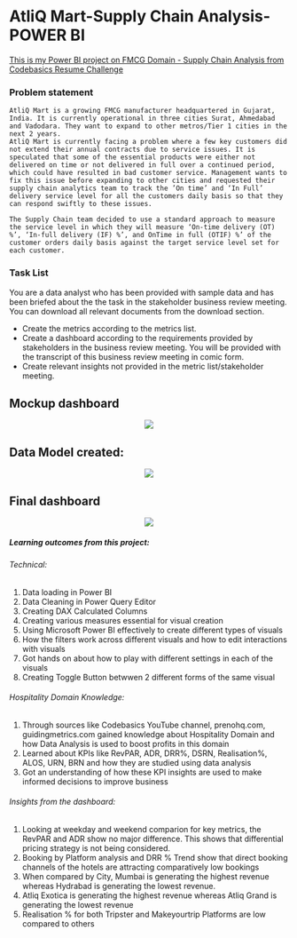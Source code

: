# AtliQ Mart-Supply Chain Analysis-POWER BI


<a href="https://codebasics.io/challenge/codebasics-resume-project-challenge">This is my Power BI project on FMCG Domain - Supply Chain Analysis from Codebasics Resume Challenge </a>


### Problem statement

    AtliQ Mart is a growing FMCG manufacturer headquartered in Gujarat, India. It is currently operational in three cities Surat, Ahmedabad and Vadodara. They want to expand to other metros/Tier 1 cities in the next 2 years.
    AtliQ Mart is currently facing a problem where a few key customers did not extend their annual contracts due to service issues. It is speculated that some of the essential products were either not delivered on time or not delivered in full over a continued period, which could have resulted in bad customer service. Management wants to fix this issue before expanding to other cities and requested their supply chain analytics team to track the ’On time’ and ‘In Full’ delivery service level for all the customers daily basis so that they can respond swiftly to these issues.

    The Supply Chain team decided to use a standard approach to measure the service level in which they will measure ‘On-time delivery (OT) %’, ‘In-full delivery (IF) %’, and OnTime in full (OTIF) %’ of the customer orders daily basis against the target service level set for each customer.

### Task List

You are a data analyst who has been provided with sample data and has been briefed about the the task in the stakeholder business review meeting. You can download all relevant documents from the download section.

- Create the metrics according to the metrics list.
- Create a dashboard according to the requirements provided by stakeholders in the business review meeting. You will be provided with the transcript of     this business review meeting in comic form.
- Create relevant insights not provided in the metric list/stakeholder meeting.


## Mockup dashboard 
<p align="center"><img src="mock up dashboard_atliq grands.png"></p>

## Data Model created:
<p align="center"><img src="datamodel.png"></p>

## Final dashboard 
<p align="center"><img src="atliqdashboard.png"></p>

##### Learning outcomes from this project:
###### Technical:
<ol>
  <li>Data loading in Power BI</li>
  <li>Data Cleaning in Power Query Editor</li>
  <li>Creating DAX Calculated Columns</li>
  <li>Creating various measures essential for visual creation</li>
  <li>Using Microsoft Power BI effectively to create different types of visuals</li>
  <li>How the filters work across different visuals and how to edit interactions with visuals</li>
  <li>Got hands on about how to play with different settings in each of the visuals</li>
  <li>Creating Toggle Button betwwen 2 different forms of the same visual</li>
</ol>

###### Hospitality Domain Knowledge:
<ol>
  <li>Through sources like Codebasics YouTube channel, prenohq.com, guidingmetrics.com gained knowledge about Hospitality Domain and how Data Analysis is used to boost profits in this domain</li>
  <li>Learned about KPIs like RevPAR, ADR, DRR%, DSRN, Realisation%, ALOS, URN, BRN and how they are studied using data analysis</li>
  <li>Got an understanding of how these KPI insights are used to make informed decisions to improve business</li>
</ol>

###### Insights from the dashboard:
<ol>
  <li>Looking at weekday and weekend comparion for key metrics, the RevPAR and ADR show no major difference. This shows that differential pricing strategy       is not being considered.</li>
  <li> Booking by Platform analysis and DRR % Trend show that direct booking channels of the hotels are attracting comparatively low bookings</li>
  <li>When compared by City, Mumbai is generating the highest revenue whereas Hydrabad is generating the lowest revenue.</li>
  <li>Atliq Exotica is generating the highest revenue whereas Atliq Grand is generating the lowest revenue</li>
  <li>Realisation % for both Tripster and Makeyourtrip Platforms are low compared to others</li>
</ol> 

